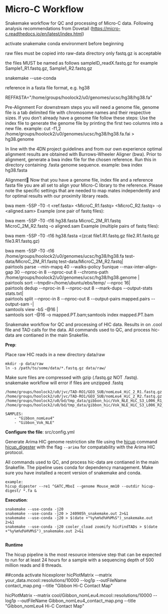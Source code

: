 # Micro-C Workflow
Snakemake workflow for QC and processing of Micro-C data. Following analysis recommendations from Dovetail (https://micro-c.readthedocs.io/en/latest/index.html)

activate snakemake conda environment before beginning

raw files must be copied into raw-data directory
only fastq.gz is acceptable

the files MUST be named as follows sampleID_readX.fastq.gz
for example Sample1_R1.fastq.gz, Sample1_R2.fastq.gz

snakemake --use-conda


reference in a fasta file format, e.g. hg38

REFFASTA="/home/groups/hoolock2/u0/genomes/ucsc/hg38/hg38.fa"

Pre-Alignment
For downstream steps you will need a genome file, genome file is a tab delimited file with chromosome names and their respective sizes. If you don’t already have a genome file follow these steps: 
Use the index file to generate the genome file by printing the first two columns into a new file.
example:
cut -f1,2 /home/groups/hoolock2/u0/genomes/ucsc/hg38/hg38.fa.fai > hg38.genome


In line with the 4DN project guidelines and from our own experience optimal alignment results are obtained with Burrows-Wheeler Aligner (bwa). Prior to alignment, generate a bwa index file for the chosen reference. Run this in directory containing .fasta genome sequence.
example:
bwa index hg38.fasta


Alignment
Now that you have a genome file, index file and a reference fasta file you are all set to align your Micro-C library to the reference. Please note the specific settings that are needed to map mates independently and for optimal results with our proximity library reads.

bwa mem -5SP -T0 -t<threads> <ref.fasta> <MicroC_R1.fastq> <MicroC_R2.fastq> -o <aligned.sam>
Example (one pair of fastq files):

bwa mem -5SP -T0 -t16 hg38.fasta MicroC_2M_R1.fastq MicroC_2M_R2.fastq -o aligned.sam
Example (multiple pairs of fastq files):

bwa mem -5SP -T0 -t16 hg38.fasta <(zcat file1.R1.fastq.gz file2.R1.fastq.gz file3.R1.fastq.gz)



bwa mem -5SP -T0 -t16 /home/groups/hoolock2/u0/genomes/ucsc/hg38/hg38.fa test-data/MicroC_2M_R1.fastq test-data/MicroC_2M_R2.fastq| \
pairtools parse --min-mapq 40 --walks-policy 5unique --max-inter-align-gap 30 --nproc-in 8 --nproc-out 8 --chroms-path /home/groups/hoolock2/u0/genomes/ucsc/hg38/hg38.genome | \
pairtools sort --tmpdir=/home/ubuntu/ebs/temp/ --nproc 16| \
pairtools dedup --nproc-in 8 --nproc-out 8 --mark-dups --output-stats stats.txt| \
pairtools split --nproc-in 8 --nproc-out 8 --output-pairs mapped.pairs --output-sam -| \
samtools view -bS -@16 | \
samtools sort -@16 -o mapped.PT.bam;samtools index mapped.PT.bam









Snakemake workflow for QC and processing of HIC data. Results in on .cool file and TAD calls for the data. All commands used to QC, and process hic-data are contianed in the main Snakefile.

**Prep**:

Place raw HIC reads in a new directory data/raw

```
mkdir -p data/raw
ln -s /path/to/some/data/*.fastq.gz data/raw/
```
Make sure files are compressed with gzip (.fastq.gz NOT .fastq). snakemake workflow will error if files are unzipped .fastq

```
/home/groups/hoolock2/u0/jvc/TAD-RO1/GEO_SUB/nomLeu4_HiC_2_R1.fastq.gz
/home/groups/hoolock2/u0/jvc/TAD-RO1/GEO_SUB/nomLeu4_HiC_2_R2.fastq.gz
/home/groups/hoolock2/u0/bd/tmp_data/gibbon_hic/Vok_NLE_HiC_S3_L006_R1_001.fastq.gz
/home/groups/hoolock2/u0/bd/tmp_data/gibbon_hic/Vok_NLE_HiC_S3_L006_R2_001.fastq.gz

SAMPLES:
    - "Gibbon_nomLeu4"
    - "Gibbon_Vok_NLE"

```


**Configure the file**: src/config.yml

Generate Arima HIC genome restriction site file using the [hicup](https://www.bioinformatics.babraham.ac.uk/projects/hicup/) command [hicup_digester](https://www.bioinformatics.babraham.ac.uk/projects/hicup/) with the flag `--arima` for compatability with the Arima HIC protocol.

All commands used to QC, and process hic-data are contianed in the main Snakefile. The pipeline uses conda for dependency management. Make sure you have installed a recent version of snakemake and conda.
```
example:
hicup_digester --re1 ^GATC,MboI --genome Mouse_mm10 --outdir hicup-digest/ *.fa &
```

**Execution**:

```
snakemake --use-conda -j20
snakemake --use-conda -j20 > 240905h_snakemake.out 2>&1
snakemake --use-conda -j20 > $(date +"%y%m%d%H%M%S")_snakemake.out 2>&1
snakemake --use-conda -j20 cooler_cload zoomify hicFindTADs > $(date +"%y%m%d%H%M%S")_snakemake.out 2>&1


```

**Runtime**

The hicup pipeline is the most resource intensive step that can be expected to run for at least 24 hours for a sample with a sequencing depth of 500 million reads and 8 threads.



##conda activate hicexplorer
hicPlotMatrix --matrix your_data.mcool::resolutions/10000 --log1p --outFileName contact_map.png --title "Gibbon Hi-C Contact Map"

hicPlotMatrix --matrix cool/Gibbon_nomLeu4.mcool::resolutions/10000 --log1p --outFileName Gibbon_nomLeu4_contact_map.png --title "Gibbon_nomLeu4 Hi-C Contact Map"





<!-- 
##Convert .pairs to .hic Using Juicer Tools
cooler dump -t pixels Gibbon_nomLeu4.cool | awk '{print "chr"$1, $2, "chr"$3, $4, $5}' > Gibbon_nomLeu4.pairs &
cooler dump -t bins Gibbon_nomLeu4.cool | cut -f1,3 | sort -u > chrom.sizes &
java -Xmx16g -jar juicer_tools_1.22.01.jar pre Gibbon_nomLeu4.pairs nomLeu4.chrom.sizes Gibbon_nomLeu4.hic &

java -Xmx16g -jar juicer_tools_1.22.01.jar pre -c nomLeu4.chrom.sizes Gibbon_nomLeu4.pairs Gibbon_nomLeu4.hic nomLeu4

pre [options] <infile> <outfile> <genomeID>



java -Xmx16g -jar juicer_tools.3.0.0.jar pre ../pairix/Gibbon_nomLeu4.bsorted.pairs.gz ~/u0/genomes/other/nomLeu4/nomLeu4.chrom.sizes Gibbon_nomLeu4.hic &

mydata.pairs chrom.sizes mydata.hic



hicConvertFormat --matrices Gibbon_nomLeu4.cool --inputFormat cool --output Gibbon_nomLeu4.hic --outputFormat hic &
 -->

<!-- 
hicPlotMatrix --matrix Gibbon_nomLeu4.cool --outFileName HiC_contact_map_Gibbon_nomLeu4.png --log1p --dpi 300 --title "nomLeu4 Genome-wide Hi-C Contact Map"

hicAggregateContacts --matrix Gibbon_nomLeu4.cool --outFileName Gibbon_downsampled.cool --binSize 1000000

hicPlotMatrix --matrix Gibbon_downsampled.cool --outFileName HiC_contact_map_Gibbon_nomLeu4.png --log1p --dpi 300 --title "nomLeu4 Genome-wide Hi-C Contact Map"

cooler zoomify -o Gibbon_nomLeu4.mcool Gibbon_nomLeu4.cool

hicPlotMatrix --matrix Gibbon_nomLeu4.mcool::resolutions/1280000 --outFileName HiC_contact_map_Gibbon_nomLeu4.png --log1p --dpi 300

hicPlotMatrix --matrix Gibbon_nomLeu4.mcool::resolutions/1280000 --outFileName HiC_contact_map_Gibbon_nomLeu4.png --dpi 300

hicPlotMatrix --matrix Gibbon_nomLeu4.cool --outFileName Gibbon_nomLeu4_HiC_contact_map_chr1a.png --log1p --dpi 300 --region chr1a --title "Gibbon_nomLeu4 Hi-C Map: chr1a"

hicPlotMatrix --matrix Gibbon_nomLeu4.cool --outFileName Gibbon_nomLeu4_HiC_contact_map_chr1a.png --dpi 300 --region chr1a --title "Gibbon_nomLeu4 Hi-C Map: chr1a"
 -->















